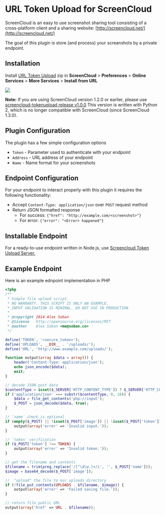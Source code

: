 URL Token Upload for ScreenCloud
================================

ScreenCloud is an easy to use screenshot sharing tool consisting of a cross-platform client and a sharing website: [http://screencloud.net/](http://screencloud.net/)

The goal of this plugin is store (and process) your screanshots by a private endpoint.

Installation
------------

Install [URL Token Upload][current] zip in **ScreenCloud** > **Preferences** > **Online Services** > **More Services** > **Install from URL**

![](http://i.imgur.com/lQIdGt4.png)

**Note:** If you are using ScreenCloud version 1.2.0 or earlier, please use [screencloud-tokenupload release v1.0.0](https://github.com/RezzedUp/screencloud-tokenupload/releases) This version is written with Python 2, which is no longer compatible with ScreenCloud (since ScreenCloud 1.3.0).

Plugin Configuration
--------------------

The plugin has a few simple configuration options

 * `Token` - Parameter used to authenticate with your endpoint
 * `Address` - URL address of your endpoint
 * `Name` - Name format for your screenshots


Endpoint Configuration
----------------------

For your endpoint to interact properly with this plugin it requires the following functionality:
 * Accept `Content-Type: application/json` over `POST` request method
 * Return JSON formatted response
    * For success: `{"href": "http://example.com/<screenshot>"}`
    * For error: `{"error": "<Error> happened"}`

Installable Endpoint
--------------------

For a ready-to-use endpoint written in Node.js, use [Screencloud Token Upload Server.](https://github.com/RezzedUp/screencloud-tokenupload-server)

Example Endpoint
----------------

Here is an example ednpoint implementation in PHP

```php
<?php
/**
 * Simple file uplaod script.
 * NO WARRANTY. THIS SCRIPT IS ONLY AN EXAMPLE.
 * INPUT VALIDATION IS MINIMAL. DO NOT USE IN PRODUCTION
 *
 * @copyright 2014 Alex Soban
 * @license   http://opensource.org/licenses/MIT
 * @author    Alex Soban <me@soban.co>
 */

define('TOKEN', '<secure_token>');
define('UPLOADS', __DIR__ . '/uploads/');
define('URL', 'http://www.example.com/uploads/');

function output(array $data = array()) {
    header('Content-Type: application/json');
    echo json_encode($data);
    exit;
}

// decode JSON post data
$contentType = isset($_SERVER['HTTP_CONTENT_TYPE']) ? $_SERVER['HTTP_CONTENT_TYPE'] : '';
if ('application/json' === substr($contentType, 0, 16)) {
    $data = file_get_contents('php://input');
    $_POST = json_decode($data, true);
}

// `name` check is optional
if (empty($_POST) || !isset($_POST['image']) || !isset($_POST['token']) || !isset($_POST['name'])) {
    output(array('error' => 'Invalid input.'));
}

// `token` verification
if ($_POST['token'] !== TOKEN) {
    output(array('error' => 'Invalid token.'));
}

// get the filename and contents
$filename = trim(preg_replace('/[^\d\w.]+/i', '', $_POST['name']));
$image = base64_decode($_POST['image']);

//  "upload" the file to our uploads directory
if (!file_put_contents(UPLOADS . $filename, $image)) {
    output(array('error' => 'Failed saving file.'));
}

// return file public URL
output(array('href' => URL . $filename));
```

[current]: ../../archive/master.zip

